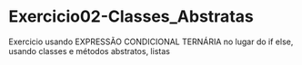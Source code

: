# Exercicio02-Classes_Abstratas
Exercicio usando EXPRESSÃO CONDICIONAL TERNÁRIA no lugar do if else, usando classes e métodos abstratos, listas
